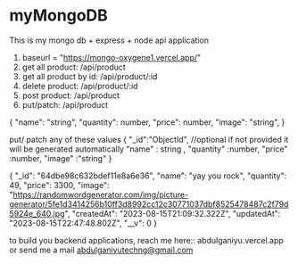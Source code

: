 # myMongoDB

This is my mongo db + express + node api application

<!-- test the api here  -->

1. baseurl = "https://mongo-oxygene1.vercel.app/"
2. get all product: /api/product
3. get all product by id: /api/product/:id
4. delete product: /api/product/:id
5. post product: /api/product
6. put/patch: /api/product

<!-- post body -->

{
"name": "string",
"quantity": number,
"price": number,
"image": "string",
}

<!-- put/patch body -->

put/ patch any of these values
{
"\_id":"ObjectId", //optional if not provided it will be generated automatically
"name" : string ,
"quantity" :number,
"price" :number,
"image" :"string"
}

<!-- sample response -->

{
"\_id": "64dbe98c632bdef11e8a6e36",
"name": "yay you rock",
"quantity": 49,
"price": 3300,
"image": "https://randomwordgenerator.com/img/picture-generator/5fe1d3414256b10ff3d8992cc12c30771037dbf8525478487c2f79d5924e_640.jpg",
"createdAt": "2023-08-15T21:09:32.322Z",
"updatedAt": "2023-08-15T22:47:48.802Z",
"\_\_v": 0
}


to build you backend applications, reach me here:: abdulganiyu.vercel.app or send me a mail abdulganiyutechng@gmail.com